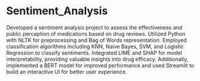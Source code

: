 # Sentiment_Analysis
Developed a sentiment analysis project to assess the effectiveness and public perception of medications based on drug reviews. Utilized Python with NLTK for preprocessing and Bag of Words representation. Employed classification algorithms including KNN, Naive Bayes, SVM, and Logistic Regression to classify sentiments. Integrated LIME and SHAP for model interpretability, providing valuable insights into drug efficacy. Additionally, implemented a BERT model for improved performance and used Streamlit to build an interactive UI for better user experience.
